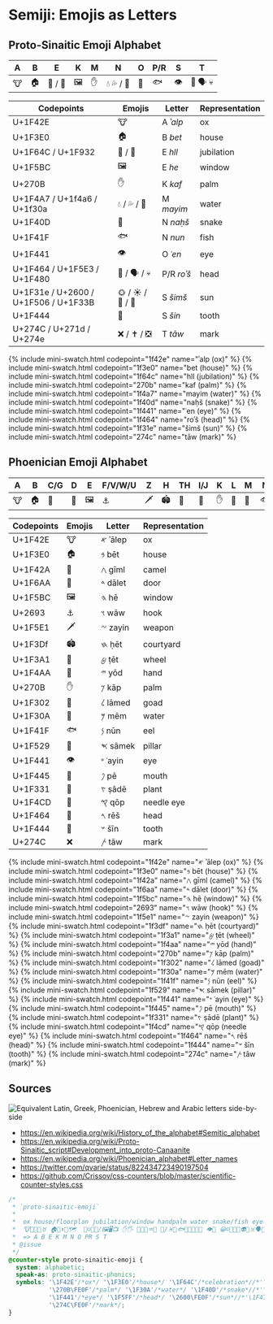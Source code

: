 # Semiji: Emojis as Letters

## Proto-Sinaitic Emoji Alphabet

| A	| B	| E	| K	| M	| N	| O	| P/R	| S	| T	|
|---	|---	|---	|---	|---	|---	|---	|---	|---	|---	|
| &#x1f42e;	| &#x1f3e0;	| &#x1f64c; / &#x1f932;	| &#x1f5bc;	| &#x270b;	| &#x1f4a7; &#x1f4a6; / &#x1f30a;	| &#x1f40d;	| &#x1f41f;	| &#x1f441;	| &#x1f464; &#x1f5e3; &#x1f480;	| &#x1f31e; &#x2600;&#xfe0f; &#x1f506; &#x1f33b;	| &#x1F444;	| &#x274c; &#x271d;&#xfe0f; &#x274e;	|

| Codepoints	| Emojis	| Letter | Representation |
|-----------	|-------	|-------	|-----------	|
| U+1F42E	| &#x1f42e;	| A _ʾalp_	| ox	|
| U+1F3E0	| &#x1f3e0;	| B _bet_ | house	|
| U+1F64C / U+1F932	| &#x1f64c; / &#x1f932;	| E _hll_	| jubilation	|
| U+1F5BC	| &#x1f5bc;	| E _he_	| window	|
| U+270B	| &#x270b;	| K _kaf_	| palm	|
| U+1F4A7 / U+1f4a6 / U+1f30a	| &#x1f4a7; / &#x1f4a6; / &#x1f30a;	| M _mayim_	| water	|
| U+1F40D	| &#x1f40d;	| N _naḥš_	| snake	|
| U+1F41F	| &#x1f41f;	| N _nun_	| fish	|
| U+1F441	| &#x1f441;	| O _ʿen_	| eye	|
| U+1F464 / U+1F5E3 / U+1F480	| &#x1f464; / &#x1f5e3; / &#x1f480;	| P/R _roʾš_	| head	|
| U+1F31e / U+2600 / U+1F506 / U+1F33B	| &#x1f31e; / &#x2600;&#xfe0f; / &#x1f506; / &#x1f33b;	| S _šimš_	| sun	|
| U+1F444	| &#x1F444;	| S _šin_	| tooth	|
| U+274C / U+271d / U+274e	| &#x274c; / &#x271d;&#xfe0f; / &#x274e;	| T _tāw_	| mark	|

{% include mini-swatch.html codepoint="1f42e" name="ʾalp (ox)" %}<!-- A -->
{% include mini-swatch.html codepoint="1f3e0" name="bet (house)" %}<!-- B -->
{% include mini-swatch.html codepoint="1f64c" name="hll (jubilation)" %}<!-- E; Unicode 10: 1f932 Palms up Together; 
or: include mini-swatch.html codepoint="1f5bc" name="he (window)" -->
{% include mini-swatch.html codepoint="270b" name="kaf (palm)" %}<!-- of hand; K -->
{% include mini-swatch.html codepoint="1f4a7" name="mayim (water)" %}<!-- water 1f4a6 Droplets, 1f30a Wave, 1f6b0 Tap/Potable Water; M -->
{% include mini-swatch.html codepoint="1f40d" name="naḥš (snake)" %}<!-- N; or: 
include mini-swatch.html codepoint="1f40d" name="nun (fish)" -->
{% include mini-swatch.html codepoint="1f441" name="ʿen (eye)" %}<!-- O -->
{% include mini-swatch.html codepoint="1f464" name="roʾš (head)" %}<!-- P, R; 1f5e3 Speaking Head, 1f5ff Moai, 1f480 Skull -->
{% include mini-swatch.html codepoint="1f31e" name="šimš (sun)" %}<!-- S; 2600 Sun, 1f506 Bright Button, 1f305 Sunrise, 1f304 ~ over Mountains, 1f307 Sunset, 1f33b Sunflower - or: 
include mini-swatch.html codepoint="1f31e" name="šin (tooth)" -->
{% include mini-swatch.html codepoint="274c" name="tāw (mark)" %}<!-- T; 271d latin cross, 274e cross mark button, 2620 Crossbones, 2694 Crossed Swords, 1f38c Crossed Flags; cross -->

## Phoenician Emoji Alphabet

| A	| B	| C/G | D | E	| F/V/W/U | Z | H | TH | I/J | K	| L | M	| N	| X | O | Q	| P/R	| S	| T	|
|---	|---	|---	|---	|---	|---	|---	|---	|---	|---	|---	|---	|---	|---	|---	|---	|---	|---	|---	|---	|
 &#x1f42e;	| &#x1f3e0;	| &#x1f42a;	| &#x1f6aa;	| &#x1f5bc;	| &#x2693;	| &#x1f5e1;	| &#x1f3df;	| &#x1f3a1;	| &#x1f4aa;	| &#x270b;	| &#x1f302;	| &#x1f30a;	| &#x1f41f;	| &#x1f529;	| &#x1f441;	| &#x1f445;	| &#x1f331;	| &#x1f4cd;	| &#x1f464;	| &#x1f444;	| &#x274c;	| 

| Codepoints	| Emojis	| Letter | Representation |
|-----------	|-------	|-------	|-----------	|
| U+1F42E	| &#x1f42e;	| 𐤀 ʾālep	| ox	|
| U+1F3E0	| &#x1f3e0;	| 𐤁 bēt	| house	|
| U+1F42A	| &#x1f42a;	| 𐤂 gīml	| camel	|
| U+1F6AA	| &#x1f6aa;	| 𐤃 dālet	| door	|
| U+1F5BC	| &#x1f5bc;	| 𐤄 hē	| window	|
| U+2693	| &#x2693;	| 𐤅 wāw	| hook	|
| U+1F5E1	| &#x1f5e1;	| 𐤆 zayin	| weapon	|
| U+1F3Df	| &#x1f3df;	| 𐤇 ḥēt	| courtyard	|
| U+1F3A1	| &#x1f3a1;	| 𐤈 ṭēt	| wheel	|
| U+1F4AA	| &#x1f4aa;	| 𐤉 yōd	| hand	|
| U+270B	| &#x270b;	| 𐤊 kāp	| palm	|
| U+1F302	| &#x1f302;	| 𐤋 lāmed	| goad	|
| U+1F30A	| &#x1f30a;	| 𐤌 mēm	| water	|
| U+1F41F	| &#x1f41f;	| 𐤍 nūn	| eel	|
| U+1F529	| &#x1f529;	| 𐤎 sāmek	| pillar	|
| U+1F441	| &#x1f441;	| 𐤏 ʿayin	| eye	|
| U+1F445	| &#x1f445;	| 𐤐 pē	| mouth	|
| U+1F331	| &#x1f331;	| 𐤑 ṣādē	| plant	|
| U+1F4CD	| &#x1f4cd;	| 𐤒 qōp	| needle eye	|
| U+1F464	| &#x1f464;	| 𐤓 rēš	| head	|
| U+1F444	| &#x1f444;	| 𐤔 šīn	| tooth	|
| U+274C	| &#x274c;	| 𐤕 tāw	| mark	|

{% include mini-swatch.html codepoint="1f42e" name="𐤀 ʾālep (ox)" %}<!-- A; bull, cattle head -->
{% include mini-swatch.html codepoint="1f3e0" name="𐤁 bēt (house)" %}<!-- B; floorplan -->
{% include mini-swatch.html codepoint="1f42a" name="𐤂 gīml (camel)" %}<!-- C/G; 1f42b 2-hump/Bactrian Camel; boomerang -->
{% include mini-swatch.html codepoint="1f6aa" name="𐤃 dālet (door)" %}<!-- D; of a tent -->
{% include mini-swatch.html codepoint="1f5bc" name="𐤄 hē (window)" %}<!-- E; actually Framed Picture -->
{% include mini-swatch.html codepoint="2693" name="𐤅 wāw (hook)" %}<!-- actually Anchor, 1f4ce Paperclip, 1f5dc Clamp/Compression, , 1f4de Telephone Receiver, 1f527 Wrench, 26cf Pick, 1f3a3 Fishing Pole, 1f374 Fork and Knife; nail: 1f4cc Pushpin; V, W, U, F, Y -->
{% include mini-swatch.html codepoint="1f5e1" name="𐤆 zayin (weapon)" %}<!-- 1f52b Pistol, 2694 Crossed Swords; manacle, handcuffs; scales 2696 -->
{% include mini-swatch.html codepoint="1f3df" name="𐤇 ḥēt (courtyard)" %}<!-- actually Stadium, 1f3db Classical Building, 1f3f0 European Castle; wall, fence; H, X -->
{% include mini-swatch.html codepoint="1f3a1" name="𐤈 ṭēt (wheel)" %}<!-- actually Ferris Wheel, 2638 Wheel of Dharma, 267f Wheelchair, 1f6b2 Bicycle, spindle -->
{% include mini-swatch.html codepoint="1f4aa" name="𐤉 yōd (hand)" %}<!-- actually Flexed Biceps; arm; I, J -->
{% include mini-swatch.html codepoint="270b" name="𐤊 kāp (palm)" %}<!-- of hand; 1f590 Fingers Splayed, 1f44b Waving; K -->
{% include mini-swatch.html codepoint="1f302" name="𐤋 lāmed (goad)" %}<!-- actually Closed Umbrella, 2602 Umbrella, 2614 Umbrella with Raindrops -->
{% include mini-swatch.html codepoint="1f30a" name="𐤌 mēm (water)" %}<!-- actually Wave, 1f4a7 Drip, 1f4a6 Droplets, 1f6b0 Tap/Potable Water; M -->
{% include mini-swatch.html codepoint="1f41f" name="𐤍 nūn (eel)" %}<!-- fish; 1f420 Tropical Fish, 1f988 Shark, 1f3a3 Fishing Pole, 2653 Pisces; N -->
{% include mini-swatch.html codepoint="1f529" name="𐤎 sāmek (pillar)" %}<!-- support, spine; actually Nut and Bolt, 1f5dc Clamp/Compression; X -->
{% include mini-swatch.html codepoint="1f441" name="𐤏 ʿayin (eye)" %}<!-- eye; O -->
{% include mini-swatch.html codepoint="1f445" name="𐤐 pē (mouth)" %}<!-- actually Tongue, 1f48b Kiss Mark, 1f444 Mouth used for shin; P -->
{% include mini-swatch.html codepoint="1f331" name="𐤑 ṣādē (plant)" %}<!-- actually Seedling; locust: Unicode 10 1F997 Cricket; hunt; 1f3f9 Bow and Arrow -->
{% include mini-swatch.html codepoint="1f4cd" name="𐤒 qōp (needle eye)" %}<!-- actually Round Pushpin; monkey with tail, 1f412; Q -->
{% include mini-swatch.html codepoint="1f464" name="𐤓 rēš (head)" %}<!-- 1f5e3 Speaking Head, 1f5ff Moai, 1f480 Skull; R -->
{% include mini-swatch.html codepoint="1f444" name="𐤔 šīn (tooth)" %}<!-- actually Mouth; S -->
{% include mini-swatch.html codepoint="274c" name="𐤕 tāw (mark)" %}<!-- cross; 271d Latin Cross, 274c Cross Mark, 274e Cross Mark Button, 2620 Crossbones, 2694 Crossed Swords, 1f38c Crossed Flags; T -->

## Sources

![Equivalent Latin, Greek, Phoenician, Hebrew and Arabic letters side-by-side](https://upload.wikimedia.org/wikipedia/commons/thumb/b/b3/Ph%C3%B6nizisch-5Sprachen.svg/300px-Ph%C3%B6nizisch-5Sprachen.svg.png "Side-by-side comparison of the letters of modern descendants of the Phoenician script: Latin, Greek, Hebrew, Arabic")

- https://en.wikipedia.org/wiki/History_of_the_alphabet#Semitic_alphabet
- https://en.wikipedia.org/wiki/Proto-Sinaitic_script#Development_into_proto-Canaanite
- https://en.wikipedia.org/wiki/Phoenician_alphabet#Letter_names
- https://twitter.com/qvarie/status/822434723490197504
- https://github.com/Crissov/css-counters/blob/master/scientific-counter-styles.css

~~~~ css
/*
 * `proto-sinaitic-emoji`
 *
 *  ox house/floorplan jubilation/window handpalm water snake/fish eye head sun/tooth mark
 *  🐮🐃🐂🐄♉️ 🏠🏡⬆🛐🗺 ️ 🙌☺️🙋👻/🖼🖥📺 ✋🖐 🌊💧💦♒️🚰 🐍/♓️🐠🐟🐡🐬🐳🐋🎣 👁👀 😀☺️👤😺🤖👽💀☠️🗣🗽🗿 🌞☀️/👄😬🤓👹 ✝️❌❎✖️➕
 *  => A B E K M N O PR S T
 * @issue
 */
@counter-style proto-sinaitic-emoji {
  system: alphabetic;
  speak-as: proto-sinaitic-phonics;
  symbols: '\1F42E'/*ox*/ '\1F3E0'/*house*/ '\1F64C'/*celebration*//*'\1F5BC'window*/
           '\270B\FE0F'/*palm*/ '\1F30A'/*water*/ '\1F40D'/*snake*//*'\1F41F'fish*/
           '\1F441'/*eye*/ '\1F5FF'/*head*/ '\2600\FE0F'/*sun*//*'\1F479'mouth*/
           '\274C\FE0F'/*mark*/;
}
~~~~
